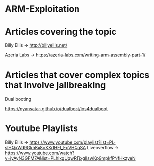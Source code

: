 # ARM-Exploitation
# Articles covering the topic

Billy Ellis -> http://billyellis.net/

Azeria Labs -> https://azeria-labs.com/writing-arm-assembly-part-1/

# Articles that cover complex topics that involve jailbreaking

Dual booting

https://nyansatan.github.io/dualboot/ios4dualboot

# Youtube Playlists
Billy Ellis -> https://www.youtube.com/playlist?list=PL-slHQxWd9GkhKu8oXXrIHFI_EoVHQqSA
Liveoverflow -> https://www.youtube.com/watch?v=iyAyN3GFM7A&list=PLhixgUqwRTjxglIswKp9mpkfPNfHkzyeN
